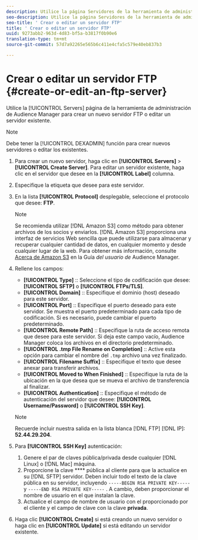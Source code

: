 ```yaml
---
description: Utilice la página Servidores de la herramienta de administración de Audience Manager para crear un nuevo servidor FTP o editar un servidor existente.
seo-description: Utilice la página Servidores de la herramienta de administración de Audience Manager para crear un nuevo servidor FTP o editar un servidor existente.
seo-title: ' Crear o editar un servidor FTP'
title: ' Crear o editar un servidor FTP'
uuid: 9273abb2-963d-4d83-bf5a-b3817f0b90e6
translation-type: tm+mt
source-git-commit: 57d7a92265e565b6c411e4cfa5c579e40eb837b3

---
```



# Crear o editar un servidor FTP {#create-or-edit-an-ftp-server}

Utilice la [!UICONTROL Servers] página de la herramienta de administración de Audience Manager para crear un nuevo servidor FTP o editar un servidor existente.

>[!NOTE]
>
>Debe tener la [!UICONTROL DEXADMIN] función para crear nuevos servidores o editar los existentes.

1. Para crear un nuevo servidor, haga clic en **[!UICONTROL Servers]** &gt; **[!UICONTROL Create Server]**. Para editar un servidor existente, haga clic en el servidor que desee en la **[!UICONTROL Label]** columna.
1. Especifique la etiqueta que desee para este servidor.
1. En la lista **[!UICONTROL Protocol]** desplegable, seleccione el protocolo que desee: **FTP**.

   >[!NOTE]
   >
   >Se recomienda utilizar [!DNL Amazon S3] como método para obtener archivos de los socios y enviarlos. [!DNL Amazon S3] proporciona una interfaz de servicios Web sencilla que puede utilizarse para almacenar y recuperar cualquier cantidad de datos, en cualquier momento y desde cualquier lugar de la web. Para obtener más información, consulte [Acerca de Amazon S3](https://docs.adobe.com/content/help/en/audience-manager/user-guide/reference/amazon-s3.html) en la Guía *del usuario de* Audience Manager.

1. Rellene los campos:

   * **[!UICONTROL Type]** :: Seleccione el tipo de codificación que desee: **[!UICONTROL SFTP]** o **[!UICONTROL FTPs/TLS]**.
   * **[!UICONTROL Domain]** :: Especifique el dominio (host) deseado para este servidor.
   * **[!UICONTROL Port]** :: Especifique el puerto deseado para este servidor. Se muestra el puerto predeterminado para cada tipo de codificación. Si es necesario, puede cambiar el puerto predeterminado.
   * **[!UICONTROL Remote Path]** :: Especifique la ruta de acceso remota que desee para este servidor. Si deja este campo vacío, Audience Manager coloca los archivos en el directorio predeterminado.
   * **[!UICONTROL .tmp File Rename on Completion]** :: Active esta opción para cambiar el nombre del `.tmp` archivo una vez finalizado.
   * **[!UICONTROL Filename Suffix]** :: Especifique el texto que desee anexar para transferir archivos.
   * **[!UICONTROL Moved to When Finished]** :: Especifique la ruta de la ubicación en la que desea que se mueva el archivo de transferencia al finalizar.
   * **[!UICONTROL Authentication]** :: Especifique el método de autenticación del servidor que desee: **[!UICONTROL Username/Password]** o **[!UICONTROL SSH Key]**.
   >[!NOTE]
   >
   >Recuerde incluir nuestra salida en la lista blanca [!DNL FTP] [!DNL IP]: **52.44.29.204**.

1. Para **[!UICONTROL SSH Key]** autenticación:
   1. Genere el par de claves pública/privada desde cualquier [!DNL Linux] o [!DNL Mac] máquina.
   1. Proporcione la clave **** pública al cliente para que la actualice en su [!DNL SFTP] servidor. Deben incluir todo el texto de la clave pública en su servidor, incluyendo `-----BEGIN RSA PRIVATE KEY-----` y `-----END RSA PRIVATE KEY-----` . A cambio, deben proporcionar el nombre de usuario en el que instalan la clave.
   1. Actualice el campo de nombre de usuario con el proporcionado por el cliente y el campo de clave con la clave **privada**.
1. Haga clic **[!UICONTROL Create]** si está creando un nuevo servidor o haga clic en **[!UICONTROL Update]** si está editando un servidor existente.
